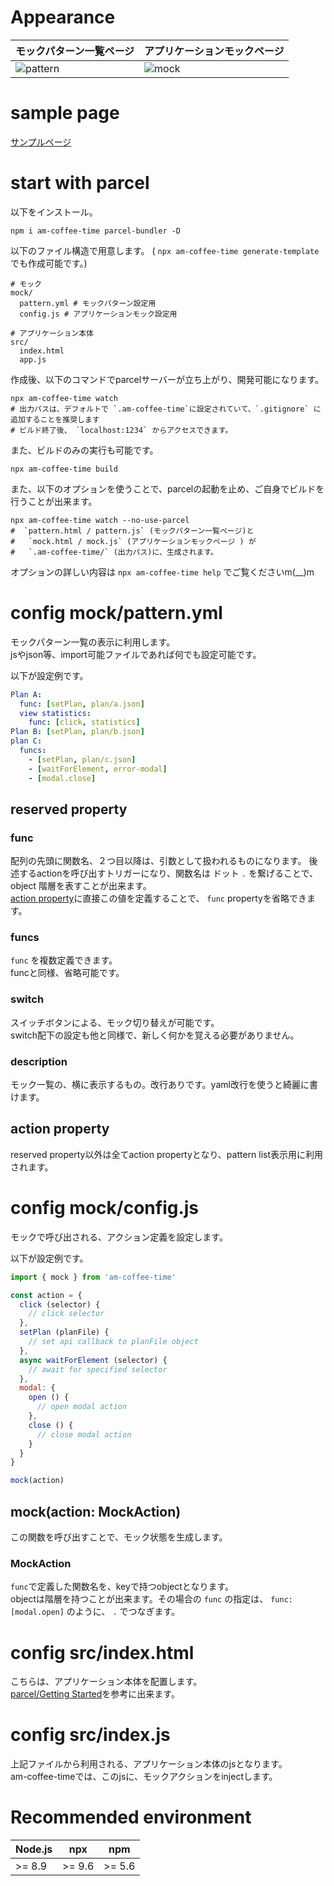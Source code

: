# Appearance

| モックパターン一覧ページ | アプリケーションモックページ |
| --- | --- |
| ![pattern](https://ampcpmgp.github.io/am-coffee-time/images/am-coffee-time-pattern.gif) | ![mock](https://ampcpmgp.github.io/am-coffee-time/images/am-coffee-time-mock.gif) |

# sample page
[サンプルページ](https://ampcpmgp.github.io/am-coffee-time/docs/mock.html?__amCoffeeTime__=%255B%255B%2522setFullSettings%2522%255D%255D)

# start with parcel
以下をインストール。  

```
npm i am-coffee-time parcel-bundler -D
```

以下のファイル構造で用意します。  ( `npx am-coffee-time generate-template` でも作成可能です。)

```shell
# モック
mock/
  pattern.yml # モックパターン設定用
  config.js # アプリケーションモック設定用

# アプリケーション本体
src/
  index.html
  app.js
```

作成後、以下のコマンドでparcelサーバーが立ち上がり、開発可能になります。  

```shell
npx am-coffee-time watch
# 出力パスは、デフォルトで `.am-coffee-time`に設定されていて、`.gitignore` に追加することを推奨します
# ビルド終了後、 `localhost:1234` からアクセスできます。
```


また、ビルドのみの実行も可能です。
```shell
npx am-coffee-time build
```

また、以下のオプションを使うことで、parcelの起動を止め、ご自身でビルドを行うことが出来ます。
```shell
npx am-coffee-time watch --no-use-parcel
#  `pattern.html / pattern.js` (モックパターン一覧ページ)と
#   `mock.html / mock.js` (アプリケーションモックページ ) が
#   `.am-coffee-time/` (出力パス)に、生成されます。
```

オプションの詳しい内容は `npx am-coffee-time help` でご覧くださいm(__)m

# config mock/pattern.yml
モックパターン一覧の表示に利用します。  
jsやjson等、import可能ファイルであれば何でも設定可能です。

以下が設定例です。
```yaml
Plan A:
  func: [setPlan, plan/a.json]
  view statistics:
    func: [click, statistics]
Plan B: [setPlan, plan/b.json]
plan C:
  funcs:
    - [setPlan, plan/c.json]
    - [waitForElement, error-modal]
    - [modal.close]
```

## reserved property
### func
配列の先頭に関数名、２つ目以降は、引数として扱われるものになります。
後述するactionを呼び出すトリガーになり、関数名は ドット `.` を繋げることで、object 階層を表すことが出来ます。  
[action property](#action-property)に直接この値を定義することで、 `func` propertyを省略できます。


### funcs
`func` を複数定義できます。  
funcと同様、省略可能です。

### switch
スイッチボタンによる、モック切り替えが可能です。  
switch配下の設定も他と同様で、新しく何かを覚える必要がありません。

### description
モック一覧の、横に表示するもの。改行ありです。yaml改行を使うと綺麗に書けます。  

## action property
reserved property以外は全てaction propertyとなり、pattern list表示用に利用されます。

# config mock/config.js
モックで呼び出される、アクション定義を設定します。

以下が設定例です。
```js
import { mock } from 'am-coffee-time'

const action = {
  click (selector) {
    // click selector
  },
  setPlan (planFile) {
    // set api callback to planFile object
  },
  async waitForElement (selector) {
    // await for specified selector
  },
  modal: {
    open () {
      // open modal action
    },
    close () {
      // close modal action
    }
  }
}

mock(action)
```

## mock(action: MockAction)
この関数を呼び出すことで、モック状態を生成します。

### MockAction
`func`で定義した関数名を、keyで持つobjectとなります。  
objectは階層を持つことが出来ます。その場合の `func` の指定は、 `func: [modal.open]` のように、 `.` でつなぎます。

# config src/index.html
こちらは、アプリケーション本体を配置します。  
[parcel/Getting Started](https://parceljs.org/getting_started.html)を参考に出来ます。

# config src/index.js
上記ファイルから利用される、アプリケーション本体のjsとなります。  
am-coffee-timeでは、このjsに、モックアクションをinjectします。  


# Recommended environment

| Node.js | npx | npm |
| --- | --- | --- |
| >= 8.9 | >= 9.6 | >= 5.6 |
